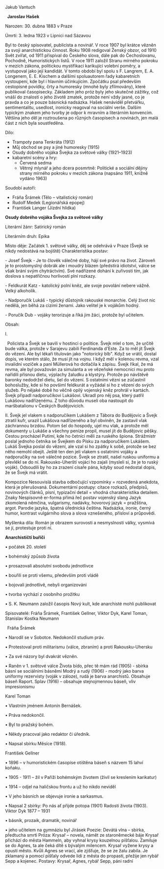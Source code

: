 ﻿Jakub Vantuch

` `**Jaroslav Hašek** 

Narozen: 30. dubna 1883 v Praze 

Úmrtí: 3. ledna 1923 v Lipnici nad Sázavou 

Byl to český spisovatel, publicista a novinář. V roce 1907 byl krátce vězněn za svoji anarchistickou činnost. Roku 1908 redigoval Ženský obzor, od 1910 Svět zvířat, od 1911 přispíval do Českého slova, dále pak do Čechoslovanu, Pochodně, Humoristických listů. V roce 1911 založil Stranu mírného pokroku v mezích zákona, politickou mystifikaci karikující volební poměry, a vystupoval jako její kandidát. V tomto období byl spolu s F. Langrem, E. A. Longenem, E. E. Kischem a dalšími spoluautorem řady kabaretních vystoupení, kde byl i hlavním účinkujícím. Zpočátku psal především cestopisné povídky, črty a humoresky (mnohé byly zfilmovány), které publikoval časopisecky. Základem jeho próz byly jeho skutečné zážitky, což vnáší do znalostí o jeho životě zmatek, protože není vždy jasné, co je pravda a co je pouze básnická nadsázka. Hašek nenáviděl přetvářku, sentimentalitu, usedlost, ironicky reagoval na sociální verše. Dalším typickým znakem jeho tvorby je odpor k mravním a literárním konvencím. Většina jeho děl je roztroušena po různých časopisech a novinách, jen malá část z nich byla soustředěna. 

Dílo: 

- Trampoty pana Tenkráta (1912) 
- Můj obchod se psy a jiné humoresky (1915) 
- Osudy dobrého vojáka Švejka za světové války (1921–1923) 
- kabaretní scény a hry: 
  - Červená sedma 
  - Větrný mlynář a jeho dcera posmrtně: Politické a sociální dějiny strany mírného pokroku v mezích zákona (napsáno 1911, knižně vydáno 1963) 

Soudobí autoři: 

- Fráňa Šrámek (Tělo – vitalistický román) 
- Rudolf Medek (Legionářská epopej) 
- František Langer (Jízdní hlídka) 

**Osudy dobrého vojáka Švejka za světové války**

Literární žánr: Satirický román 

Literárním druh: Epika 

Místo děje: Začátek 1. světové války, děj se odehrává v Praze (Švejk se nikdy nedostává na bojiště) Charakteristika postav: 

\- Josef Švejk - Je to člověk válečné doby, hájí své právo na život. Zároveň je to prostomyslný dobrák ale i moudrý blázen (předstírá idiotství, válce se však brání svým chytráctvím). Své nadřízené dohání k zuřivosti tím, jak doslova s nepatřičnou horlivostí plní rozkazy. 

\- Feldkurát Katz - katolický polní kněz, ale svoje povolání nebere vážně. Velký alkoholik. 

\- Nadporučík Lukáš - typický důstojník rakouské monarchie. Celý život nic nedělá, jen běhá za cizími ženami. Jako velitel je k vojákům hodný. 

\- Poručík Dub - vojáky terorizuje a říká jim žáci, protože byl učitelem. 

Obsah: 

I.

` `Policista a Švejk se bavili v hostinci o politice. Švejk mlel o tom, že určitě bude válka, protože v Sarajevu zabili Ferdinanda d'Este. Za to měl jít Švejk do vězení. Ale byl lékaři titulován jako "notorický blb". Když se vrátil, dostal dopis, ve kterém stálo, že musí jít na vojnu. I když měl v kolenou revma, vzal invalidní vozíček a paní Müllerová ho dotlačila k zápisu. Švejk říkal, že má revma, ale byl považován za simulanta a ve vězeňské nemocnici mu proto nařídili přísnou dietu, výplachy žaludku a klystýry. Protože po návštěvě baronky nedodržel dietu, šel do vězení. S ostatními vězni se zúčastnil bohoslužby, kde si ho povšiml feldkurát a vyžádal si ho z vězení do svých služeb. Po nějaké době ho věčně opilý vojenský kněz prohrál v kartách. Švejk připadl nadporučíkovi Lukášovi. Ukradl pro něj psa, který patřil Lukášovu nadřízenému. Z toho důvodu museli oba nastoupit do maršbatalionu v Českých Budějovicích. 

II. Švejk jel vlakem s nadporučíkem Lukášem z Tábora do Budějovic a Švejk ztratil kufr, urazil Lukášova nadřízeného a byl obviněn, že zastavil vlak záchrannou brzdou. Potom šel do hospody, ujel mu vlak, a protože měl dokumenty u Lukáše a všechny peníze propil, musel jít do Budějovic pěšky. Cestou procházel Putimí, kde ho četníci měli za ruského špiona. Strážmistr poslal jednoho četníka se Švejkem do Písku za nadporučíkem Lukášem. Lukáš Švejka poslal do vězení, ale vzal si ho zpátky k sobě, protože se bez něho nemohl obejít. Ještě ten den jeli vlakem s ostatními vojáky a nadporučíky na své válečné pozice. Švejk se ztratil, našel ruskou uniformu a převlékl se do ní. Rakousko-Uherští vojáci ho zajali (mysleli si, že je to ruský voják). Odsoudili by ho za zrazení císaře pána, kdyby soud nedostal dopis, že se Švejk má vrátit. 

Kompozice Nesouvislá stavba odbočující vzpomínky = rozvedená anekdota, která je přerušovaná. Dokumentární postupy: citace rozkazů, předpisů, novinových článků, písní, typizační detail = vhodná charakteristika detailem. Znaky Nespisovně er-forma přímá řeč postav vojenský slang Jazyk zkomolená němčina, vulgarismy, nadávky, hovorový jazyk = pražština, argot. Parodie jazyka, špatná úřednická čeština. Nadsázka, ironie, černý humor, kontrast vulgárního slova a slova vznešeného, přísloví a průpovědi. 

Myšlenka díla: Román je obrazem surovosti a nesmyslnosti války, vysmívá se jí, protestuje proti ní. 

**Anarchističtí buřiči**

• počátek 20. století 

• bohémský způsob života 

• prosazovali absolutní svobodu jednotlivce 

• bouřili se proti všemu, především proti vládě 

• bojovali jednotlivě, nebyli organizováni 

• tvorba vychází z osobního prožitku 

• S. K. Neumann založil časopis Nový kult, kde anarchisté mohli publikovat 

Spisovatelé: Fráňa Šrámek, František Gellner, Viktor Dyk, Karel Toman, Stanislav Kostka Neumann

` `Fráňa Šrámek 

• Narodil se v Sobotce. Nedokončil studium práv. 

• Protestoval proti militarismu (válce, zbraním) a proti Rakousku-Uhersku 

• Za své názory byl dvakrát vězněn. 

• Raněn v 1. světové válce Života bído, přec tě mám rád (1905) - sbírka básní se sociálními básněmi Modrý a rudý (1906) - modrý jako barva uniformy rezervisty (voják v záloze), rudá je barva anarchistů. Obsahuje báseň Raport. Splav (1916) – obsahuje stejnojmennou báseň, vliv impresionismu 

Karel Toman 

• Vlastním jménem Antonín Bernášek. 

• Práva nedokončil. 

• Byl to pražský bohém. 

• Někdy pracoval jako redaktor či úředník. 

• Napsal sbírku Měsíce (1918). 

František Gellner 

• 1896 – v humoristickém časopise otištěna báseň s názvem 15 lahví koňaku. 

• 1905 - 1911 – žil v Paříži bohémským životem (živil se kreslením karikatur) 

• 1914 – odjel na haličskou frontu a už ho nikdo neviděl 

• V jeho básních se objevuje ironie a sarkasmus. 

• Napsal 2 sbírky: Po nás ať přijde potopa (1901) Radosti života (1903). Viktor Dyk 1877 – 1931 

• básník, prozaik, dramatik, novinář 

• jeho učitelem na gymnáziu byl Jirásek Poezie: Devátá vlna – sbírka, předtucha smrti Próza: Krysař – novela, námět ze staroněmecké báje Krysař přichází do města Hammeln, aby vyhnal krysy kouzelnou píšťalou. Zamiluje se do Agnes, ta ale čeká dítě s bývalým milencem. Krysař vyžene krysy a opustí město. Kvůli Agnes se vrací, ale zjišťuje, že se ze žalu zabila. Je zklamaný a pomocí píšťaly odvede lidi z města do propasti, přežije jen rybář Sepp a kojenec. Postavy: Krysař, Agnes, rybář Sepp, páni radní
